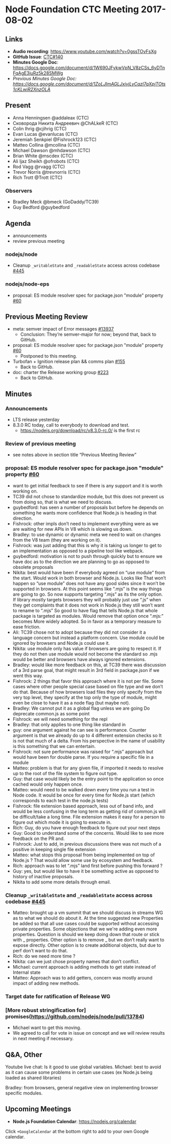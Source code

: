 # Node Foundation CTC Meeting 2017-08-02
## Links

* **Audio recording**: <https://www.youtube.com/watch?v=0gssTOvFsXg>
* **GitHub Issue**: [CTC#140](https://github.com/nodejs/CTC/issues/160)
* **Minutes Google Doc**: <https://docs.google.com/document/d/1W690JFykwVpN_V8zCSs_6yDTnFqAgE3juRz5k28SMWg>
* _Previous Minutes Google Doc: <https://docs.google.com/document/d/1ZoLJImAGLJxivjLyCqzl7qXpjTOts1cKLwiR2XnzOLA>_
## Present

* Anna Henningsen @addaleax (CTC)
* Сковорода Никита Андреевич @ChALkeR (CTC)
* Colin Ihrig @cjihrig (CTC)
* Evan Lucas @evanlucas (CTC)
* Jeremiah Senkpiel @Fishrock123 (CTC)
* Matteo Collina @mcollina (CTC)
* Michael Dawson @mhdawson (CTC)
* Brian White @mscdex (CTC)
* Ali Ijaz Sheikh @ofrobots (CTC)
* Rod Vagg @rvagg (CTC)
* Trevor Norris @trevnorris (CTC)
* Rich Trott @Trott (CTC)

### Observers
* Bradley Meck @bmeck (GoDaddy/TC39)
* Guy Bedford @guybedford


## Agenda

* announcements
* review previous meeting

### nodejs/node

* Cleanup `_writableState` and `_readableState` access across codebase [#445](https://github.com/nodejs/node/issues/445)

### nodejs/node-eps

* proposal: ES module resolver spec for package.json "module" property [#60](https://github.com/nodejs/node-eps/pull/60)


## Previous Meeting Review

* meta: semver impact of Error messages [#13937](https://github.com/nodejs/node/issues/13937)
  * Conclusion: They’re semver-major for now; beyond that, back to GitHub.
* proposal: ES module resolver spec for package.json "module" property
[#60](https://github.com/nodejs/node-eps/pull/60)
  * Postponed to this meeting.
* Turbofan + Ignition release plan && comms plan
[#155](https://github.com/nodejs/CTC/issues/155)
  * Back to GitHub.
* doc: charter the Release working group
[#223](https://github.com/nodejs/LTS/pull/223)
  * Back to GitHub.

## Minutes

### Announcements
* LTS release yesterday
* 8.3.0 RC today, call to everybody to download and test.
  * https://nodejs.org/download/rc/v8.3.0-rc.0/ is the first rc

### Review of previous meeting
* see notes above in section title “Previous Meeting Review”

### proposal: ES module resolver spec for package.json "module" property [#60](https://github.com/nodejs/node-eps/pull/60)
* want to get initial feedback to see if there is any support and it
  is worth working on.
* TC39 did not chose to standardize module, but this does not prevent
  us from doing so, that is what we need to discuss.
* guybedford: has seen a number of proposals but before he depends
  on something he wants more confidence that Node.js is heading
  in that direction.
* Fishrock: other impls don’t need to implement everything were as we
  are waiting for new APIs in V8 which is slowing us down.
* Bradley: to use dynamic or dynamic meta we need to wait on changes
  from the V8 team (they are working on it).
* Fishrock: was just adding that this is why it is taking us longer to
  get to an implementation as opposed to a pipeline tool like webpack.
* guybedford: motivation is not to push through quickly but to
  ensure we have doc as to the direction we are planning to go as
  opposed to obsolete proposals
* Nikita: best would have been if everybody agreed on “use module”
  from the start. Would work in both browser and Node.js.  Looks like
  That won’t happen so “use module” does not have any good sides since
  it won’t be supported in browsers. At this point seems like “.mjs”
  is the way things are going to go. So now supports targeting “.mjs”
  as its the only option.  If library mostly targets browsers they
  will probably just use “.js” when they get complaints that it
  does not work in Node.js they still won’t want to rename to “.mjs” 
  So good to have flag that tells Node.js that whole package is
  targeted as modules. Would remove that option once “.mjs:” becomes
  More widely adopted.  So in favor as a temporary measure to
  ease friction.
* Ali: TC39 chose not to adopt because they did not consider it a
  language concern but instead a platform concern. Use module could
  be ignored by browsers and Node.js could use it.  
* Nikita: use module only has value if browsers are going to respect
  it.  If they do not then use module would not become the standard
  so .mjs would be better and browsers have always ignored extensions.
* Bradley: would like more feedback on this, at TC39 there was 
  discussion of a 3rd parse goal, that might result in 3rd field in 
  package.json if we went this way.
* Fishrock: 2 things that favor this approach where it is not 
  per file. Some cases where other people special case based on
  file type and we don’t do that. Because of how browsers load
  files they only specify from the very top level, they specify at
  the top only the type of module, might even be close to have it
  as a node flag (but maybe not).
* Bradley: We cannot put it as a global flag unless we are going
 Do deprecate common.js as some point
* Fishrock: we will need something for the repl
* Bradley: that only applies to one thing like standard in
* guy: one argument against he can see is performance.  Counter
  argument is that we already do up to 4 different extension checks so
  It is not that much of a delta.  From his perspective in the name
  of usability is this something that we can entertain.
* Fishrock: not sure performance was raised for “.mjs” approach but
  would have been for double parse.  If you require a specific file
  in a module
* Matteo: problem is that for any given file, if imported it needs
  to resolve up to the root of the file system to figure out type.
* Guy: that case would likely be the entry point to the application so
  once cached would only happen once.
* Matteo: would need to be walked down every time you run a test in 
  Node code. It would be once for every time for Node.js start (which
  corresponds to each test in the node.js tests)
* Fishrock: file extension based approach, less out of band info, and
  would be less confusing in the long term as getting rid of common.js
  will be difficult/take a long time. File extension makes it easy
  for a person to figure out which mode it is going to execute in.
* Rich: Guy, do you have enough feedback to figure out your next steps
* Guy: Good to understand some of the concerns. Would like to see more
  feedback on the PR and.
* Fishrock: Just to add, in previous discussions there was not much of
  a positive in keeping single file extension
* Matteo: what stops this proposal from being implemented on top of
  Node.js ? That would allow some use by ecosystem and feedback.
* Rich: approach was to let “.mjs” land first before pushing this
  forward ?
* Guy: yes, but would like to have it be something active as opposed
  to history of inactive proposals.
* Nikita to add some more details through email.


### Cleanup `_writableState` and `_readableState` access across codebase [#445](https://github.com/nodejs/node/issues/445)
* Matteo: brought up a vm summit that we should discuss in streams WG
  as to what we should do about it.  At the time suggested new
  Properties be added so that all use cases could be supported
  without accessing private properties.  Some objections that we
  we're adding even more properties.  Question is should we keep
  doing down that route or stick with _ properties. Other option
  is to remove _ but we don’t really want to expose directly.  Other
  option is to create additional objects, but due to perf don’t
  want to do that.
* Rich: do we need more time ?
* Nikita: can we just chose property names that don’t conflict.
* Michael: current approach is adding methods to get state instead of
  Internal state
* Matteo: Approach was to add getters, concern was mostly around
  impact of adding new methods.



### Target date for ratification of Release WG

### [More robust stringification for] promises(https://github.com/nodejs/node/pull/13784)

* Michael want to get this moving.
* We agreed to call for vote in issue on concept and we will
  review results in next meeting if necessary.

## Q&A, Other

Youtube live chat: Is it good to use global variables.
Michael: best to avoid as it can cause some problems in certain use cases (ex Node.js being loaded as shared libraries)

Bradley: from browsers, general negative view on implementing browser specific modules.


## Upcoming Meetings

* **Node.js Foundation Calendar**: https://nodejs.org/calendar

Click `+GoogleCalendar` at the bottom right to add to your own Google calendar.

